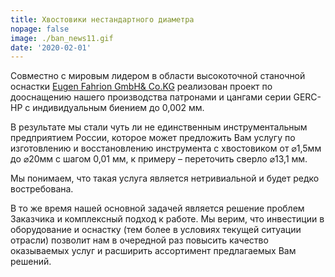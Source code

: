 ```yaml
---
title: Хвостовики нестандартного диаметра
nopage: false
image: ./ban_news11.gif
date: '2020-02-01'
---
```

Совместно с мировым лидером в области высокоточной станочной оснастки [Eugen Fahrion GmbH& Co.KG](https://www.fahrion.de/) реализован проект по дооснащению нашего производства патронами и цангами серии GERC-HP с индивидуальным биением до 0,002 мм. 

В результате мы стали чуть ли не единственным инструментальным предприятием России, которое может предложить Вам услугу по изготовлению и восстановлению инструмента с хвостовиком от ⌀1,5мм до ⌀20мм с шагом 0,01 мм, к примеру – переточить сверло ⌀13,1 мм.

Мы понимаем, что такая услуга является нетривиальной и будет редко востребована.

В то же время нашей основной задачей является решение проблем Заказчика и комплексный подход к работе. Мы верим, что инвестиции в оборудование и оснастку (тем более в условиях текущей ситуации отрасли) позволит нам в очередной раз повысить качество оказываемых услуг и расширить ассортимент предлагаемых Вам решений.
